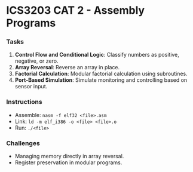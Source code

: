 # ICS3203 CAT 2 - Assembly Programs

### **Tasks**
1. **Control Flow and Conditional Logic**: Classify numbers as positive, negative, or zero.
2. **Array Reversal**: Reverse an array in place.
3. **Factorial Calculation**: Modular factorial calculation using subroutines.
4. **Port-Based Simulation**: Simulate monitoring and controlling based on sensor input.

### **Instructions**
- Assemble: `nasm -f elf32 <file>.asm`
- Link: `ld -m elf_i386 -o <file> <file>.o`
- Run: `./<file>`

### **Challenges**
- Managing memory directly in array reversal.
- Register preservation in modular programs.
